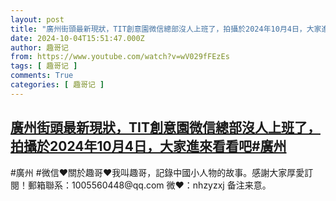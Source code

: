 ```yaml
---
layout: post
title: "廣州街頭最新現狀，TIT創意園微信總部沒人上班了，拍攝於2024年10月4日，大家進來看看吧#廣州"
date: 2024-10-04T15:51:47.000Z
author: 趣哥记
from: https://www.youtube.com/watch?v=wV029fFEzEs
tags: [ 趣哥记 ]
comments: True
categories: [ 趣哥记 ]
---
```

<!--1728057107000-->
[廣州街頭最新現狀，TIT創意園微信總部沒人上班了，拍攝於2024年10月4日，大家進來看看吧#廣州](https://www.youtube.com/watch?v=wV029fFEzEs)
------

<div>
#廣州 #微信♥關於趣哥♥我叫趣哥，記錄中國小人物的故事。感謝大家厚愛訂閱！郵箱聯系：1005560448@qq.com 微❤：nhzyzxj 备注来意。
</div>

